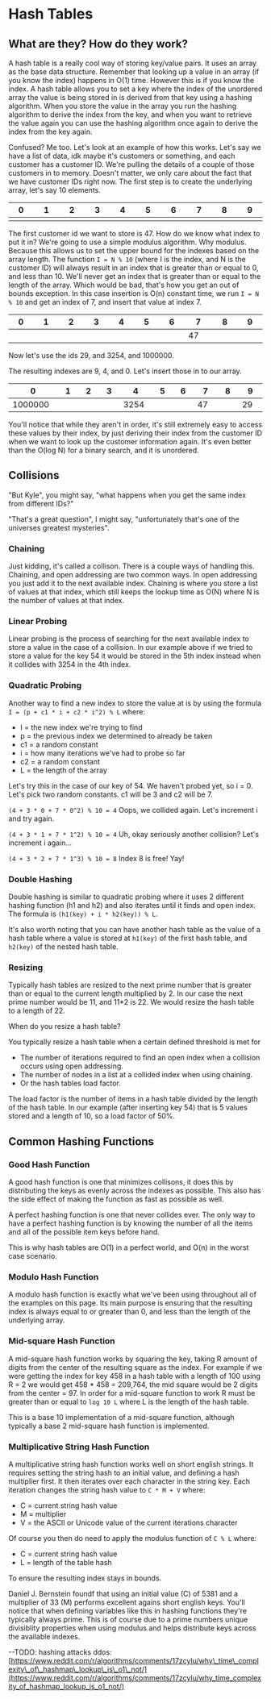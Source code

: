 # Hash Tables

## What are they? How do they work?

A hash table is a really cool way of storing key/value pairs. It uses an array as the base data structure. Remember that looking up a value in an array (if you know the index) happens in O(1) time. However this is if you know the index. A hash table allows you to set a key where the index of the unordered array the value is being stored in is derived from that key using a hashing algorithm. When you store the value in the array you run the hashing algorithm to derive the index from the key, and when you want to retrieve the value again you can use the hashing algorithm once again to derive the index from the key again.

Confused? Me too. Let's look at an example of how this works. Let's say we have a list of data, idk maybe it's customers or something, and each customer has a customer ID. We're pulling the details of a couple of those customers in to memory. Doesn't matter, we only care about the fact that we have customer IDs right now. The first step is to create the underlying array, let's say 10 elements.

<table><thead><tr><th width="59">0</th><th width="60">1</th><th width="60">2</th><th width="60">3</th><th width="60">4</th><th width="60">5</th><th width="60">6</th><th width="60">7</th><th width="60">8</th><th width="60">9</th></tr></thead><tbody><tr><td></td><td></td><td></td><td></td><td></td><td></td><td></td><td></td><td></td><td></td></tr></tbody></table>

The first customer id we want to store is 47. How do we know what index to put it in? We're going to use a simple modulus algorithm. Why modulus. Because this allows us to set the upper bound for the indexes based on the array length. The function `I = N % 10` (where I is the index, and N is the customer ID) will always result in an index that is greater than or equal to 0, and less than 10. We'll never get an index that is greater than or equal to the length of the array. Which would be bad, that's how you get an out of bounds exception. In this case insertion is O(n) constant time, we run `I = N % 10` and get an index of 7, and insert that value at index 7.

<table><thead><tr><th width="59">0</th><th width="60">1</th><th width="60">2</th><th width="60">3</th><th width="60">4</th><th width="60">5</th><th width="60">6</th><th width="60">7</th><th width="60">8</th><th width="60">9</th></tr></thead><tbody><tr><td></td><td></td><td></td><td></td><td></td><td></td><td></td><td>47</td><td></td><td></td></tr></tbody></table>

Now let's use the ids 29, and 3254, and 1000000.

The resulting indexes are 9, 4, and 0. Let's insert those in to our array.

<table><thead><tr><th width="100">0</th><th width="55">1</th><th width="55">2</th><th width="55">3</th><th width="65">4</th><th width="55">5</th><th width="55">6</th><th width="55">7</th><th width="55">8</th><th width="57">9</th></tr></thead><tbody><tr><td>1000000</td><td></td><td></td><td></td><td>3254</td><td></td><td></td><td>47</td><td></td><td>29</td></tr></tbody></table>

You'll notice that while they aren't in order, it's still extremely easy to access these values by their index, by just deriving their index from the customer ID when we want to look up the customer information again. It's even better than the O(log N) for a binary search, and it is unordered.

## Collisions

"But Kyle", you might say, "what happens when you get the same index from different IDs?"

"That's a great question", I might say, "unfortunately that's one of the universes greatest mysteries".

### Chaining

Just kidding, it's called a collison. There is a couple ways of handling this. Chaining, and open addressing are two common ways. In open addressing you just add it to the next available index. Chaining is where you store a list of values at that index, which still keeps the lookup time as O(N) where N is the number of values at that index.&#x20;

### Linear Probing

Linear probing is the process of searching for the next available index to store a value in the case of a collision. In our example above if we tried to store a value for the key 54 it would be stored in the 5th index instead when it collides with 3254 in the 4th index.

### Quadratic Probing

Another way to find a new index to store the value at is by using the formula `I = (p + c1 * i + c2 * i^2) % L` where:

* I = the new index we're trying to find
* p = the previous index we determined to already be taken
* c1 = a random constant
* i = how many iterations we've had to probe so far
* c2 = a random constant
* L = the length of the array

Let's try this in the case of our key of 54. We haven't probed yet, so i = 0. Let's pick two random constants. c1 will be 3 and c2 will be 7.&#x20;

`(4 + 3 * 0 + 7 * 0^2) % 10 = 4` Oops, we collided again. Let's increment i and try again.

`(4 + 3 * 1 + 7 * 1^2) % 10 = 4` Uh, okay seriously another collision? Let's increment i again...

`(4 + 3 * 2 + 7 * 1^3) % 10 = 8` Index 8 is free! Yay!

### Double Hashing

Double hashing is similar to quadratic probing where it uses 2 different hashing function (h1 and h2) and also iterates until it finds and open index. The formula is `(h1(key) + i * h2(key)) % L`.

It's also worth noting that you can have another hash table as the value of a hash table where a value is stored at `h1(key)` of the first hash table, and `h2(key)` of the nested hash table.

### Resizing

Typically hash tables are resized to the next prime number that is greater than or equal to the current length multiplied by 2. In our case the next prime number would be 11, and 11\*2 is 22. We would resize the hash table to a length of 22.

When do you resize a hash table?

You typically resize a hash table when a certain defined threshold is met for&#x20;

* The number of iterations required to find an open index when a collision occurs using open addressing.
* The number of nodes in a list at a collided index when using chaining.
* Or the hash tables load factor.

The load factor is the number of items in a hash table divided by the length of the hash table. In our example (after inserting key 54) that is 5 values stored and a length of 10, so a load factor of 50%.

## Common Hashing Functions

### Good Hash Function

A good hash function is one that minimizes collisons, it does this by distributing the keys as evenly across the indexes as possible. This also has the side effect of making the function as fast as possible as well.

A perfect hashing function is one that never collides ever. The only way to have a perfect hashing function is by knowing the number of all the items and all of the possible item keys before hand.&#x20;

This is why hash tables are O(1) in a perfect world, and O(n) in the worst case scenario.

### Modulo Hash Function

A modulo hash function is exactly what we've been using throughout all of the examples on this page. Its main purpose is ensuring that the resulting index is always equal to or greater than 0, and less than the length of the underlying array.

### Mid-square Hash Function

A mid-square hash function works by squaring the key, taking R amount of digits from the center of the resulting square as the index. For example if we were getting the index for key 458 in a hash table with a length of 100 using R = 2 we would get 458 \* 458 = 209,764, the mid square would be 2 digits from the center = 97. In order for a mid-square function to work R must be greater than or equal to `log 10 L` where L is the length of the hash table.&#x20;

This is a base 10 implementation of a mid-square function, although typically a base 2 mid-square hash function is implemented.

### Multiplicative String Hash Function

A multiplicative string hash function works well on short english strings. It requires setting the string hash to an initial value, and defining a hash multiplier first. It then iterates over each character in the string key. Each iteration changes the string hash value to `C * M + V` where:

* C = current string hash value
* M = multiplier
* V = the ASCII or Unicode value of the current iterations character

Of course you then do need to apply the modulus function of `C % L` where:

* C = current string hash value
* L = length of the table hash

To ensure the resulting index stays in bounds.&#x20;

Daniel J. Bernstein foundf that using an initial value (C) of 5381 and a multiplier of 33 (M) performs excellent agains short english keys. You'll notice that when defining variables like this in hashing functions they're typically always prime. This is of course due to a prime numbers unique divisiblity properties when using modulus and helps distribute keys across the available indexes.



\--TODO: hashing attacks ddos: [https://www.reddit.com/r/algorithms/comments/17zcylu/why\_time\_complexity\_of\_hashmap\_lookup\_is\_o1\_not/](https://www.reddit.com/r/algorithms/comments/17zcylu/why_time_complexity_of_hashmap_lookup_is_o1_not/)



